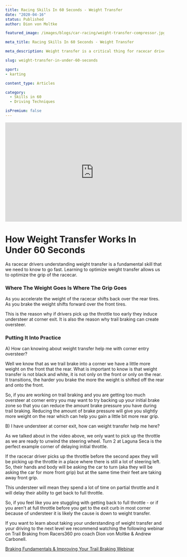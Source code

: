 ```yaml
---
title: Racing Skills In 60 Seconds - Weight Transfer
date: "2020-04-16"
status: Published
author: Dion von Moltke

featured_image: /images/blogs/car-racing/weight-transfer-compressor.jpg

meta_title: Racing Skills In 60 Seconds - Weight Transfer

meta_description: Weight transfer is a critical thing for racecar drivers to understand. Find out what how the weight of the car transfer while driving here.

slug: weight-transfer-in-under-60-seconds

sport:
- karting

content_type: Articles

category:
  - Skills in 60
  - Driving Techniques

isPremium: false
---
```


<iframe id="videoIframe" width="560" height="315" src="https://www.youtube.com/embed/sQVIvoXLMXM" frameborder="0" allow="accelerometer; autoplay; encrypted-media; gyroscope; picture-in-picture" allowfullscreen></iframe>

# How Weight Transfer Works In Under 60 Seconds

As racecar drivers understanding weight transfer is a fundamental skill that we need to know to go fast.  Learning to optimize weight transfer allows us to optimize the grip of the racecar.


### Where The Weight Goes Is Where The Grip Goes

As you accelerate the weight of the racecar shifts back over the rear tires.  As you brake the weight shifts forward over the front tires.  

This is the reason why if drivers pick up the throttle too early they induce understeer at corner exit.  It is also the reason why trail braking can create oversteer.



### Putting It Into Practice

A) How can knowing about weight transfer help me with corner entry oversteer?  

Well we know that as we trail brake into a corner we have a little more weight on the front that the rear.  What is important to know is that weight transfer is not black and white, it is not only on the front or only on the rear.  It transitions, the harder you brake the more the weight is shifted off the rear and onto the front.   

So, if you are working on trail braking and you are getting too much oversteer at corner entry you may want to try backing up your initial brake zone so that you can reduce the amount brake pressure you have during trail braking.  Reducing the amount of brake pressure will give you slightly more weight on the rear which can help you gain a little bit more rear grip.



B) I have understeer at corner exit, how can weight transfer help me here?

As we talked about in the video above, we only want to pick up the throttle as we are ready to unwind the steering wheel.  Turn 2 at Laguna Seca is the perfect example corner of delaying initial throttle.

If the racecar driver picks up the throttle before the second apex they will be picking up the throttle in a place where there is still a lot of steering left.  So, their hands and body will be asking the car to turn (aka they will be asking the car for more front grip) but at the same time their feet are taking away front grip.

This understeer will mean they spend a lot of time on partial throttle and it will delay their ability to get back to full throttle.  

So, if you feel like you are stuggling with getting back to full throttle - or if you aren't at full throttle before you get to the exit curb in most corner because of understeer it is likely the cause is down to weight transfer.



If you want to learn about taking your understanding of weight transfer and your driving to the next level we recommend watching the following webinar on Trail Braking from Racers360 pro coach Dion von Moltke & Andrew Carbonell.



[Braking Fundamentals & Improving Your Trail Braking Webinar](https://blayze.io/blog/braking-fundamentals-recording/)